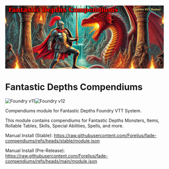 ![image](./assets/img/banner.jpg)

# Fantastic Depths Compendiums
![Foundry v11](https://img.shields.io/badge/foundry-v11-green)![Foundry v12](https://img.shields.io/badge/foundry-v12-green)

Compendiums module for Fantastic Depths Foundry VTT System.

This module contains compendiums for Fantastic Depths Monsters, Items, Rollable Tables, Skills, Special Abilities, Spells, and more.

Manual Install (Stable): 
https://raw.githubusercontent.com/Forelius/fade-compendiums/refs/heads/stable/module.json

Manual Install (Pre-Release): 
https://raw.githubusercontent.com/Forelius/fade-compendiums/refs/heads/main/module.json

